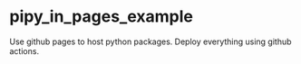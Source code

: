 # pipy_in_pages_example
Use github pages to host python packages. Deploy everything using github actions. 

